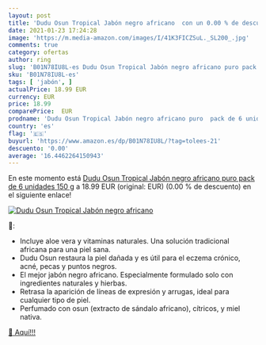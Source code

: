 ```yaml
---
layout: post
title: 'Dudu Osun Tropical Jabón negro africano  con un 0.00 % de descuento'
date: 2021-01-23 17:24:28
image: 'https://m.media-amazon.com/images/I/41K3FICZSuL._SL200_.jpg'
comments: true
category: ofertas
author: ring
slug: 'B01N78IU8L-es Dudu Osun Tropical Jabón negro africano puro pack de 6...'
sku: 'B01N78IU8L-es'
tags: [ 'jabón', ]
actualPrice: 18.99 EUR
currency: EUR
price: 18.99
comparePrice:  EUR
prodname: 'Dudu Osun Tropical Jabón negro africano puro  pack de 6 unidades  150 g'
country: 'es'
flag: '🇪🇸'
buyurl: 'https://www.amazon.es/dp/B01N78IU8L/?tag=tolees-21'
descuento: '0.00'
average: '16.4462264150943'
---
```


En este momento está [Dudu Osun Tropical Jabón negro africano puro  pack de 6 unidades  150 g](https://www.amazon.es/dp/B01N78IU8L/?tag=tolees-21) a 18.99 EUR (original:  EUR) (0.00 %  de descuento) en el siguiente enlace!

[![Dudu Osun Tropical Jabón negro africano ](https://m.media-amazon.com/images/I/41K3FICZSuL._SL200_.jpg)](https://www.amazon.es/dp/B01N78IU8L/?tag=tolees-21)

🔎:

- Incluye aloe vera y vitaminas naturales. Una solución tradicional africana para una piel sana.
- Dudu Osun restaura la piel dañada y es útil para el eczema crónico, acné, pecas y puntos negros.
- El mejor jabón negro africano. Especialmente formulado solo con ingredientes naturales y hierbas.
- Retrasa la aparición de líneas de expresión y arrugas, ideal para cualquier tipo de piel.
- Perfumado con osun (extracto de sándalo africano), cítricos, y miel nativa.

[🛒 Aquí!!!](https://www.amazon.es/dp/B01N78IU8L/?tag=tolees-21)
